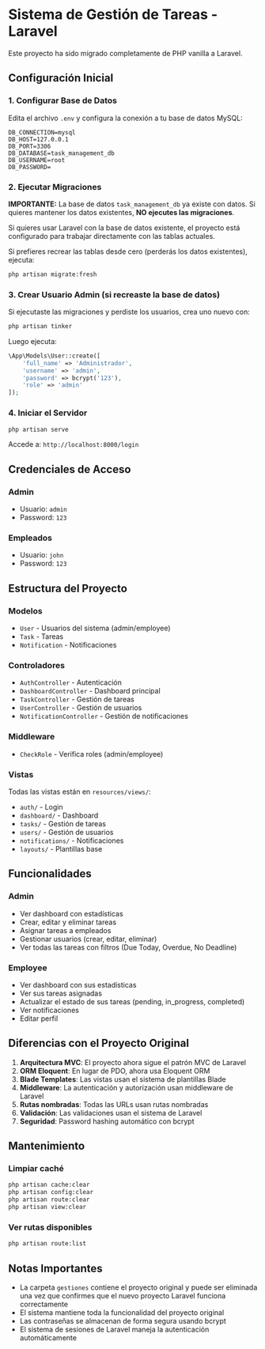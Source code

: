 # Sistema de Gestión de Tareas - Laravel

Este proyecto ha sido migrado completamente de PHP vanilla a Laravel.

## Configuración Inicial

### 1. Configurar Base de Datos

Edita el archivo `.env` y configura la conexión a tu base de datos MySQL:

```
DB_CONNECTION=mysql
DB_HOST=127.0.0.1
DB_PORT=3306
DB_DATABASE=task_management_db
DB_USERNAME=root
DB_PASSWORD=
```

### 2. Ejecutar Migraciones

**IMPORTANTE:** La base de datos `task_management_db` ya existe con datos. Si quieres mantener los datos existentes, **NO ejecutes las migraciones**.

Si quieres usar Laravel con la base de datos existente, el proyecto está configurado para trabajar directamente con las tablas actuales.

Si prefieres recrear las tablas desde cero (perderás los datos existentes), ejecuta:

```bash
php artisan migrate:fresh
```

### 3. Crear Usuario Admin (si recreaste la base de datos)

Si ejecutaste las migraciones y perdiste los usuarios, crea uno nuevo con:

```bash
php artisan tinker
```

Luego ejecuta:

```php
\App\Models\User::create([
    'full_name' => 'Administrador',
    'username' => 'admin',
    'password' => bcrypt('123'),
    'role' => 'admin'
]);
```

### 4. Iniciar el Servidor

```bash
php artisan serve
```

Accede a: `http://localhost:8000/login`

## Credenciales de Acceso

### Admin
- Usuario: `admin`
- Password: `123`

### Empleados
- Usuario: `john`
- Password: `123`

## Estructura del Proyecto

### Modelos
- `User` - Usuarios del sistema (admin/employee)
- `Task` - Tareas
- `Notification` - Notificaciones

### Controladores
- `AuthController` - Autenticación
- `DashboardController` - Dashboard principal
- `TaskController` - Gestión de tareas
- `UserController` - Gestión de usuarios
- `NotificationController` - Gestión de notificaciones

### Middleware
- `CheckRole` - Verifica roles (admin/employee)

### Vistas
Todas las vistas están en `resources/views/`:
- `auth/` - Login
- `dashboard/` - Dashboard
- `tasks/` - Gestión de tareas
- `users/` - Gestión de usuarios
- `notifications/` - Notificaciones
- `layouts/` - Plantillas base

## Funcionalidades

### Admin
- Ver dashboard con estadísticas
- Crear, editar y eliminar tareas
- Asignar tareas a empleados
- Gestionar usuarios (crear, editar, eliminar)
- Ver todas las tareas con filtros (Due Today, Overdue, No Deadline)

### Employee
- Ver dashboard con sus estadísticas
- Ver sus tareas asignadas
- Actualizar el estado de sus tareas (pending, in_progress, completed)
- Ver notificaciones
- Editar perfil

## Diferencias con el Proyecto Original

1. **Arquitectura MVC**: El proyecto ahora sigue el patrón MVC de Laravel
2. **ORM Eloquent**: En lugar de PDO, ahora usa Eloquent ORM
3. **Blade Templates**: Las vistas usan el sistema de plantillas Blade
4. **Middleware**: La autenticación y autorización usan middleware de Laravel
5. **Rutas nombradas**: Todas las URLs usan rutas nombradas
6. **Validación**: Las validaciones usan el sistema de Laravel
7. **Seguridad**: Password hashing automático con bcrypt

## Mantenimiento

### Limpiar caché
```bash
php artisan cache:clear
php artisan config:clear
php artisan route:clear
php artisan view:clear
```

### Ver rutas disponibles
```bash
php artisan route:list
```

## Notas Importantes

- La carpeta `gestiones` contiene el proyecto original y puede ser eliminada una vez que confirmes que el nuevo proyecto Laravel funciona correctamente
- El sistema mantiene toda la funcionalidad del proyecto original
- Las contraseñas se almacenan de forma segura usando bcrypt
- El sistema de sesiones de Laravel maneja la autenticación automáticamente




